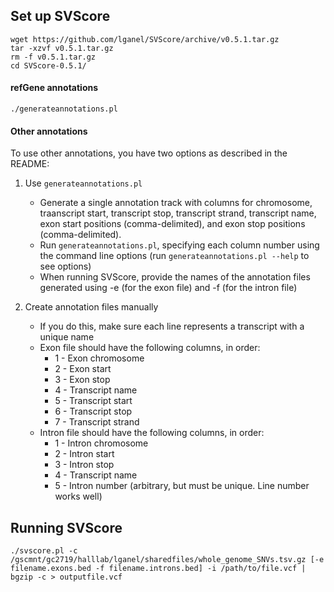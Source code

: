 ## Set up SVScore
```
wget https://github.com/lganel/SVScore/archive/v0.5.1.tar.gz
tar -xzvf v0.5.1.tar.gz
rm -f v0.5.1.tar.gz
cd SVScore-0.5.1/
```

#### refGene annotations
`./generateannotations.pl`

#### Other annotations
To use other annotations, you have two options as described in the README:

1. Use `generateannotations.pl`
   * Generate a single annotation track with columns for chromosome, traanscript start, transcript stop, transcript strand, transcript name, exon start positions (comma-delimited), and exon stop positions (comma-delimited).
   * Run `generateannotations.pl`, specifying each column number using the command line options (run `generateannotations.pl --help` to see options)
   * When running SVScore, provide the names of the annotation files generated using -e (for the exon file) and -f (for the intron file)

2. Create annotation files manually
   * If you do this, make sure each line represents a transcript with a unique name
   * Exon file should have the following columns, in order:
     * 1 - Exon chromosome
     * 2 - Exon start
     * 3 - Exon stop
     * 4 - Transcript name
     * 5 - Transcript start
     * 6 - Transcript stop
     * 7 - Transcript strand
   * Intron file should have the following columns, in order:
     * 1 - Intron chromosome
     * 2 - Intron start
     * 3 - Intron stop
     * 4 - Transcript name
     * 5 - Intron number (arbitrary, but must be unique. Line number works well)

## Running SVScore
`./svscore.pl -c /gscmnt/gc2719/halllab/lganel/sharedfiles/whole_genome_SNVs.tsv.gz [-e filename.exons.bed -f filename.introns.bed] -i /path/to/file.vcf | bgzip -c > outputfile.vcf`
